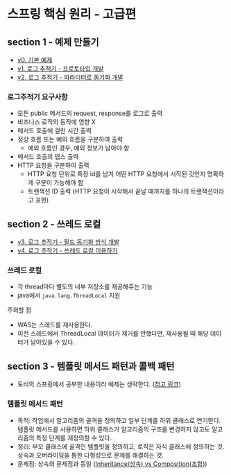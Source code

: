 # 스프링 핵심 원리 - 고급편

## section 1 - 예제 만들기

- [v0. 기본 예제](./src/main/java/hello/advanced/v0)
- [v1. 로그 추적기 - 프로토타입 개발](./src/main/java/hello/advanced/v1)
- [v2. 로그 추적기 - 파라미터로 동기화 개발](./src/main/java/hello/advanced/v2)

### 로그추적기 요구사항

- 모든 public 메서드의 request, response를 로그로 출력
- 비즈니스 로직의 동작에 영향 X
- 메서드 호출에 걸린 시간 출력
- 정상 흐름 또는 예외 흐름을 구분하여 출력
    - 예외 흐름인 경우, 예외 정보가 남아야 함
- 메서드 호출의 뎁스 출력
- HTTP 요청을 구분하여 출력
    - HTTP 요청 단위로 특정 id를 남겨 어떤 HTTP 요청에서 시작된 것인지 명확하게 구분이 가능해야 함
    - 트랜잭션 ID 출력 (HTTP 요청이 시작해서 끝날 때까지를 하나의 트랜잭션이라고 표현)

## section 2 - 쓰레드 로컬

- [v3. 로그 추적기 - 필드 동기화 방식 개발](./src/main/java/hello/advanced/v3)
- [v4. 로그 추적기 - 쓰레드 로컬 이용하기](./src/main/java/hello/advanced/v4)

### 쓰레드 로컬

- 각 thread마다 별도의 내부 저장소를 제공해주는 기능
- java에서 `java.lang.ThreadLocal` 지원

주의할 점

- WAS는 스레드를 재사용한다.
- 이전 스레드에서 ThreadLocal 데이터가 제거를 안했다면, 재사용될 때 해당 데이터가 남아있을 수 있다.

## section 3 - 템플릿 메서드 패턴과 콜백 패턴

- 토비의 스프링에서 공부한 내용이라 예제는 생략한다. ([참고 링크](https://github.com/yeon-06/toby-spring/pull/5))

### 템플릿 메서드 패턴

- 목적: 작업에서 알고리즘의 골격을 정의하고 일부 단계를 하위 클래스로 연기한다. 템플릿 메서드를 사용하면 하위 클래스가 알고리즘의 구조를 변경하지 않고도 알고리즘의 특정 단계를 재정의할 수 있다.
- 정리: 부모 클래스에 골격인 템플릿을 정의하고, 로직은 자식 클래스에 정의하는 것. 상속과 오버라이딩을 통한 다형성으로 문제를 해결하는 것.
- 문제점: 상속의 문제점과 동일 ([Inheritance(상속) vs Composition(조합)](https://yeonyeon.tistory.com/206))

